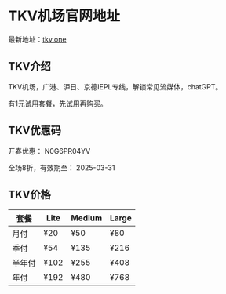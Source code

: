 # TKV机场官网地址

最新地址：[tkv.one](https://url.gogogomiao.one/QYTN)

## TKV介绍

TKV机场，广港、沪日、京德IEPL专线，解锁常见流媒体，chatGPT。

有1元试用套餐，先试用再购买。

## TKV优惠码

开春优惠： N0G6PR04YV

全场8折，有效期至： 2025-03-31

## TKV价格

|套餐|Lite|Medium|Large|
|----|----|----|----|
|月付|¥20|¥50|¥80|
|季付|¥54|¥135|¥216|
|半年付|¥102|¥255|¥408|
|年付|¥192|¥480|¥768|
